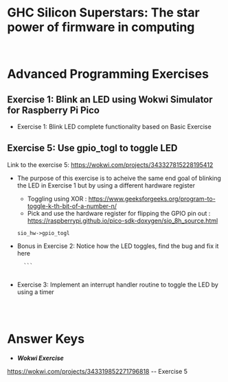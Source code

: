 # GHC Silicon Superstars: The star power of firmware in computing

<br>

# **Advanced Programming Exercises**

## **Exercise 1: Blink an LED using Wokwi Simulator for Raspberry Pi Pico**
	    
* Exercise 1: Blink LED complete functionality based on Basic Exercise

## Exercise 5: Use gpio_togl to toggle LED
Link to the exercise 5: 
	https://wokwi.com/projects/343327815228195412

* The purpose of this exercise is to acheive the same end goal of blinking the LED in Exercise 1 but by using a different hardware register
	* Toggling using XOR : https://www.geeksforgeeks.org/program-to-toggle-k-th-bit-of-a-number-n/
	* Pick and use the hardware register for flipping the GPIO pin out : https://raspberrypi.github.io/pico-sdk-doxygen/sio_8h_source.html

	```
	sio_hw->gpio_togl

	```
* Bonus in Exercise 2: Notice how the LED toggles, find the bug and fix it here

        ```
	
	```
	
* Exercise 3: Implement an interrupt handler routine to toggle the LED by using a timer

	```

	```

<br>

# Answer Keys
  * ***Wokwi Exercise*** 
  
  https://wokwi.com/projects/343319852271796818 -- Exercise 5
  

<br>
